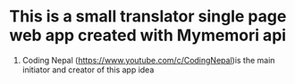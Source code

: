 # This is a small translator single page web app created with Mymemori api
1. Coding Nepal (https://www.youtube.com/c/CodingNepal)is the main initiator and creator of this app idea